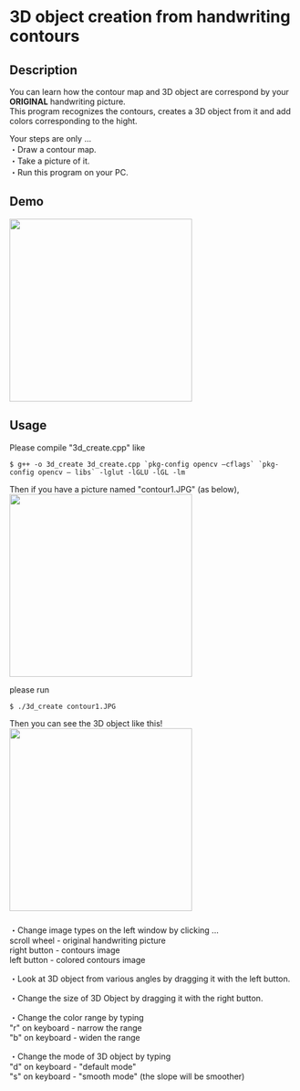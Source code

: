 3D object creation from handwriting contours
====

## Description
You can learn how the contour map and 3D object are correspond by your **ORIGINAL** handwriting picture.  
This program recognizes the contours, creates a 3D object from it and add colors corresponding to the hight.

Your steps are only ...  
・Draw a contour map.  
・Take a picture of it.  
・Run this program on your PC.

## Demo
<img src="https://github.com/ketaro-m/3D-object-creation-from-handwriting-contours/blob/master/img/demo.gif" width="320px">

## Usage
Please compile "3d_create.cpp" like
```
$ g++ -o 3d_create 3d_create.cpp `pkg-config opencv ‒cflags` `pkg-config opencv ‒ libs` -lglut -lGLU -lGL -lm
```
Then if you have a picture named "contour1.JPG" (as below),  
<img src="https://github.com/ketaro-m/3D-object-creation-from-handwriting-contours/blob/master/img/contour1.JPG" width="320px">

please run
```
$ ./3d_create contour1.JPG
```
Then you can see the 3D object like this!  
<img src="https://github.com/ketaro-m/3D-object-creation-from-handwriting-contours/blob/master/img/contour1to3d.png" width="320px">


 
### <Additional Functions>
・Change image types on the left window by clicking ...  
    scroll wheel - original handwriting picture  
    right button - contours image  
    left  button - colored contours image  

・Look at 3D object from various angles by dragging it with the left button.

・Change the size of 3D Object by dragging it with the right button.

・Change the color range by typing  
    "r" on keyboard - narrow the range  
    "b" on keyboard - widen the range

・Change the mode of 3D object by typing  
    "d" on keyboard - "default mode"  
    "s" on keyboard - "smooth mode" (the slope will be smoother)
